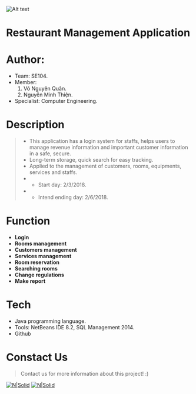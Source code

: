 ![Alt text](http://portal.uit.edu.vn/Styles/profi/images/logo186x150.png)
# Restaurant Management Application
# Author:
  -  Team: SE104.
  - Member:
    1. Võ Nguyên Quân.
    2. Nguyễn Minh Thiện.
  - Specialist: Computer Engineering.
# Description
  >- This application has a login system for staffs, helps users to manage revenue information and important customer information in a safe, secure.
  >- Long-term storage, quick search for easy tracking.
  >- Applied to the management of customers, rooms, equipments, services and staffs.
  >- - Start day: 2/3/2018.
  >- - Intend ending day: 2/6/2018.
# Function
  - **Login**
  - **Rooms management**
  - **Customers management**
  - **Services management**
  - **Room reservation**
  - **Searching rooms**
  - **Change regulations**
  - **Make report**
# Tech
  - Java programming language.
  - Tools: NetBeans IDE 8.2, SQL Management 2014.
  - Github
  
# Constact Us
>Contact us for more information about this project! :)

[![N|Solid](https://i.imgur.com/JxnaEYA.png)](https://plus.google.com/u/0/100092347712999359260) [![N|Solid](https://i.imgur.com/sO4jd9m.png)](https://www.facebook.com/thienthongthai96)
